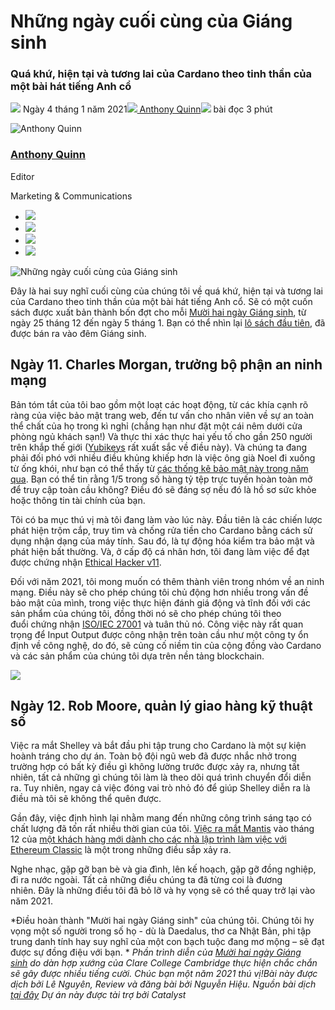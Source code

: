 # Những ngày cuối cùng của Giáng sinh

### **Quá khứ, hiện tại và tương lai của Cardano theo tinh thần của một bài hát tiếng Anh cổ**

![](img/2021-01-04-the-final-days-of-christmas.002.png) Ngày 4 tháng 1 năm 2021![](img/2021-01-04-the-final-days-of-christmas.002.png)[ Anthony Quinn](tmp//en/blog/authors/anthony-quinn/page-1/)![](img/2021-01-04-the-final-days-of-christmas.003.png) bài đọc 3 phút

![Anthony Quinn](img/2021-01-04-the-final-days-of-christmas.004.png)[](tmp//en/blog/authors/anthony-quinn/page-1/)

### [**Anthony Quinn**](tmp//en/blog/authors/anthony-quinn/page-1/)

Editor

Marketing &amp; Communications

- ![](img/2021-01-04-the-final-days-of-christmas.005.png)[](mailto:anthony.quinn@iohk.io "Email")
- ![](img/2021-01-04-the-final-days-of-christmas.006.png)[](https://www.youtube.com/watch?v=KkcAic12dvc "YouTube")
- ![](img/2021-01-04-the-final-days-of-christmas.007.png)[](https://www.linkedin.com/in/tony-quinn-frsa-0b093229 "LinkedIn")
- ![](img/2021-01-04-the-final-days-of-christmas.008.png)[](https://twitter.com/IohkT "Twitter")

![Những ngày cuối cùng của Giáng sinh](img/2021-01-04-the-final-days-of-christmas.009.jpeg)

Đây là hai suy nghĩ cuối cùng của chúng tôi về quá khứ, hiện tại và tương lai của Cardano theo tinh thần của một bài hát tiếng Anh cổ. Sẽ có một cuốn sách được xuất bản thành bốn đợt cho mỗi [Mười hai ngày Giáng sinh](https://www.classicfm.com/discover-music/occasions/christmas/twelve-12-days-of-christmas-lyrics-meaning/), từ ngày 25 tháng 12 đến ngày 5 tháng 1. Bạn có thể nhìn lại [lô sách đầu tiên](https://iohk.io/en/blog/posts/2020/12/24/some-thoughts-for-the-next-12-days/), đã được bán ra vào đêm Giáng sinh.

## **Ngày 11. Charles Morgan, trưởng bộ phận an ninh mạng**

Bản tóm tắt của tôi bao gồm một loạt các hoạt động, từ các khía cạnh rõ ràng của việc bảo mật trang web, đến tư vấn cho nhân viên về sự an toàn thể chất của họ trong kì nghỉ (chẳng hạn như đặt một cái nêm dưới cửa phòng ngủ khách sạn!) Và thực thi xác thực hai yếu tố cho gần 250 người trên khắp thế giới ([Yubikeys](https://www.yubico.com/) rất xuất sắc về điều này). Và chúng ta đang phải đối phó với nhiều điều khủng khiếp hơn là việc ông già Noel đi xuống từ ống khói, như bạn có thể thấy từ [các thống kê bảo mật này trong năm qua](https://www.websitehostingrating.com/cybersecurity-statistics-facts/). Bạn có thể tin rằng 1/5 trong số hàng tỷ tệp trực tuyến hoàn toàn mở để truy cập toàn cầu không? Điều đó sẽ đáng sợ nếu đó là hồ sơ sức khỏe hoặc thông tin tài chính của bạn.

Tôi có ba mục thú vị mà tôi đang làm vào lúc này. Đầu tiên là các chiến lược phát hiện trộm cắp, truy tìm và chống rửa tiền cho Cardano bằng cách sử dụng nhận dạng của máy tính. Sau đó, là tự động hóa kiểm tra bảo mật và phát hiện bất thường. Và, ở cấp độ cá nhân hơn, tôi đang làm việc để đạt được chứng nhận [Ethical Hacker v11](https://www.eccouncil.org/wp-content/uploads/2020/09/CEHv11-Brochure.pdf).

Đối với năm 2021, tôi mong muốn có thêm thành viên trong nhóm về an ninh mạng. Điều này sẽ cho phép chúng tôi chủ động hơn nhiều trong vấn đề bảo mật của mình, trong việc thực hiện đánh giá động và tĩnh đối với các sản phẩm của chúng tôi, đồng thời nó sẽ cho phép chúng tôi theo đuổi chứng nhận [ISO/IEC 27001](https://www.iso.org/isoiec-27001-information-security.html) và tuân thủ nó. Công việc này rất quan trọng để Input Output được công nhận trên toàn cầu như một công ty ổn định về công nghệ, do đó, sẽ củng cố niềm tin của cộng đồng vào Cardano và các sản phẩm của chúng tôi dựa trên nền tảng blockchain.

![](img/2021-01-04-the-final-days-of-christmas.010.jpeg)

## **Ngày 12. Rob Moore, quản lý giao hàng kỹ thuật số**

Việc ra mắt Shelley và bắt đầu phi tập trung cho Cardano là một sự kiện hoành tráng cho dự án. Toàn bộ đội ngũ web đã được nhắc nhở trong trường hợp có bất kỳ điều gì không lường trước được xảy ra, nhưng tất nhiên, tất cả những gì chúng tôi làm là theo dõi quá trình chuyển đổi diễn ra. Tuy nhiên, ngay cả việc đóng vai trò nhỏ đó để giúp Shelley diễn ra là điều mà tôi sẽ không thể quên được.

Gần đây, việc định hình lại nhằm mang đến những công trình sáng tạo có chất lượng đã tốn rất nhiều thời gian của tôi. [Việc ra mắt Mantis](https://iohk.io/en/blog/posts/2020/12/09/the-new-mantis-bringing-security-and-stability-to-the-ethereum-classic-ecosystem-1/) vào tháng 12 của [một khách hàng mới dành cho các nhà lập trình làm việc với Ethereum Classic](https://mantisclient.io/) là một trong những điều sắp xảy ra.

Nghe nhạc, gặp gỡ bạn bè và gia đình, lên kế hoạch, gặp gỡ đồng nghiệp, đi ra nước ngoài. Tất cả những điều chúng ta đã từng coi là đương nhiên. Đây là những điều tôi đã bỏ lỡ và hy vọng sẽ có thể quay trở lại vào năm 2021.

*Điều hoàn thành "Mười hai ngày Giáng sinh" của chúng tôi. Chúng tôi hy vọng một số người trong số họ - dù là Daedalus, thơ ca Nhật Bản, phi tập trung danh tính  hay suy nghĩ của một con bạch tuộc đang mơ mộng – sẽ đạt được sự đồng điệu với bạn. * *Phần trình diễn của [Mười hai ngày Giáng sinh](https://www.classicfm.com/discover-music/occasions/christmas/twelve-12-days-of-christmas-lyrics-meaning/) do dàn hợp xướng của Clare College Cambridge thực hiện chắc chắn sẽ gây được nhiều tiếng cười. Chúc bạn một năm 2021 thú vị!Bài này được dịch bởi Lê Nguyên, Review và đăng bài bởi Nguyễn Hiệu. Nguồn bài dịch [tại đây](https://iohk.io/en/blog/posts/2021/01/04/the-final-days-of-christmas) *Dự án này được tài trợ bởi Catalyst**
